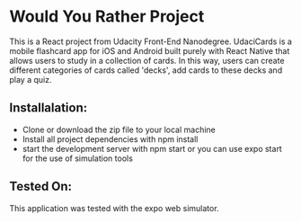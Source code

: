 # Would You Rather Project

This is a React project from Udacity Front-End Nanodegree. UdaciCards is a mobile flashcard app for iOS and Android built purely with React Native that allows users to study in a collection of cards. In this way, users can create different categories of cards called 'decks', add cards to these decks and play a quiz.

## Installalation:

* Clone or download the zip file to your local machine
* Install all project dependencies with npm install
* start the development server with npm start or you can use expo start for the use of simulation tools

## Tested On:

This application was tested with the expo web simulator.
